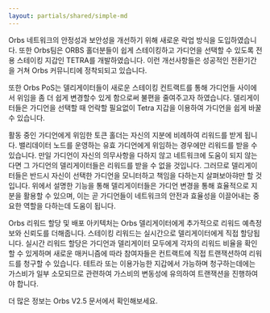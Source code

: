 ```yaml
---
layout: partials/shared/simple-md
---
```


Orbs 네트워크의 안정성과 보안성을 개선하기 위해 새로운 락업 방식을 도입하였습니다. 또한 Orbs팀은 ORBS 홀더분들이 쉽게 스테이킹하고 가디언을 선택할 수 있도록 전용 스테이킹 지갑인 TETRA를 개발하였습니다. 이런 개선사항들은 성공적인 전환기간을 거쳐 Orbs 커뮤니티에 정착되되고 있습니다.

또한 Orbs PoS는 델리게이터들이 새로운 스테이킹 컨트랙트를 통해 가디언들 사이에서 위임을 좀 더 쉽게 변경할수 있게 함으로써 불편을 줄여주고자 하였습니다. 델리게이터들은 가디언을 선택할 때 언락할 필요없이 Tetra 지갑을 이용하여 가디언을 쉽게 바꿀 수 있습니다.

활동 중인 가디언에게 위임한 토큰 홀더는 자신의 지분에 비례하여 리워드를 받게 됩니다. 밸리데이터 노드를 운영하는 유효 가디언에게 위임하는 경우에만 리워드를 받을 수 있습니다. 만일 가디언이 자신의 의무사항을 다하지 않고 네트워크에 도움이 되지 않는다면 그 가디언의 델리게이터들은 리워드를 받을 수 없을 것입니다. 그러므로 델리게이터들은 반드시 자신이 선택한 가디언을 모니터하고 책임을 다하는지 살펴보아햐만 할 것입니다. 위에서 설명한 기능을 통해 델리게이터들은 가디언 변경을 통해 효율적으로 지분을 활용할 수 있으며, 이는 곧 가디언들이 네트워크의 안전과 효율성을 이끌어내는 중요한 역할을 다하는데 도움이 됩니다.

Orbs 리워드 할당 및 배포 아키텍처는 Orbs 델리게이터에게 추가적으로 리워드 예측정보와 신뢰도를 더해줍니다. 스테이킹 리워드는 실시간으로 델리게이터에게 직접 할당됩니다. 실시간 리워드 할당은 가디언과 델리게이터 모두에게 각자의 리워드 비율을 확인할 수 있게하며 새로운 매커니즘에 따라 참여자들은 컨트랙트에 직접 트랜잭션하여 리워드를 청구할 수 있습니다. 테트라 또는 이용가능한 지갑에서 가능하며 청구하는데에는 가스비가 일부 소모되므로 관련하여 가스비의 변동성에 유의하여 트랜잭션을 진행하여야 합니다.

더 많은 정보는 Orbs V2.5 문서에서 확인해보세요.
